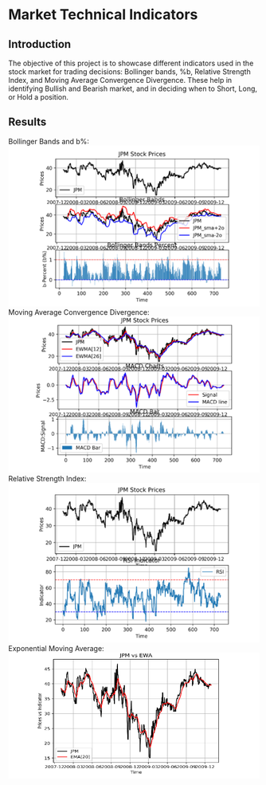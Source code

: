 # Market Technical Indicators

## Introduction
The objective of this project is to showcase different indicators used in the stock market for trading decisions: 
Bollinger bands, %b, Relative Strength Index, and Moving Average Convergence Divergence. 
These help in identifying Bullish and Bearish market, and in deciding when to Short, Long, or Hold a position.
    
## Results
Bollinger Bands and b%:  
![](bollinger.PNG)  
Moving Average Convergence Divergence:  
![](macd.PNG)  
Relative Strength Index:  
![](rsi.PNG)  
Exponential Moving Average:  
![](ewa.PNG)

